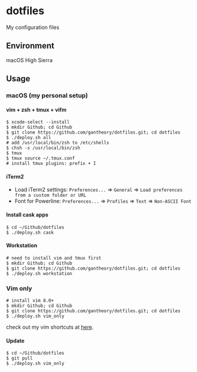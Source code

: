 # dotfiles

My configuration files

## Environment

macOS High Sierra

## Usage

### macOS (my personal setup)

#### vim + zsh + tmux + vifm

```shell
$ xcode-select --install
$ mkdir Github; cd Github
$ git clone https://github.com/gantheory/dotfiles.git; cd dotfiles
$ ./deploy.sh all
# add /usr/local/bin/zsh to /etc/shells
$ chsh -s /usr/local/bin/zsh
$ tmux
$ tmux source ~/.tmux.conf
# install tmux plugins: prefix + I
```

#### iTerm2

- Load iTerm2 settings: `Preferences...` => `General` => `Load preferences from a custom folder or URL`
- Font for Powerline: `Preferences...` => `Profiles` => `Text` => `Non-ASCII Font`

#### Install cask apps

```shell
$ cd ~/Github/dotfiles
$ ./deploy.sh cask
```

#### Workstation

```shell
# need to install vim and tmux first
$ mkdir Github; cd Github
$ git clone https://github.com/gantheory/dotfiles.git; cd dotfiles
$ ./deploy.sh workstation
```

### Vim only

```shell
# install vim 8.0+
$ mkdir Github; cd Github
$ git clone https://github.com/gantheory/dotfiles.git; cd dotfiles
$ ./deploy.sh vim_only
```

check out my vim shortcuts at [here](https://github.com/gantheory/dotfiles/blob/master/vim/README.md).

#### Update

```shell
$ cd ~/Github/dotfiles
$ git pull
$ ./deploy.sh vim_only
```
